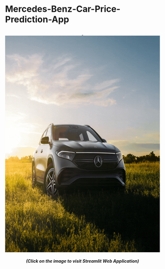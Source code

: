 # Mercedes-Benz-Car-Price-Prediction-App

[<p align="center">&nbsp;<img align="center" height="706" width="704" src="https://github.com/Wyverical/Mercedes-Benz-Car-Price-Prediction-App/blob/main/streamlitapp.gif" width="30"/>](https://mbcpp-app.herokuapp.com/)
 

<h5 align="center"> (Click on the image to visit  Streamlit Web Application)</h5>
